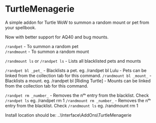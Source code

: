 # TurtleMenagerie
A simple addon for Turtle WoW to summon a random mount or pet from your spellbook.

Now with better support for AQ40 and bug mounts.

`/randpet` - To summon a random pet  
`/randmount` - To summon a random mount

`/randmount ls` or `/randpet ls` - Lists all blacklisted pets and mounts

`/randpet bl _pet_` - Blacklists a pet. eg. /randpet bl Lulu - Pets can be linked from the collection tab for this command.
`/randmount bl _mount_` - Blacklists a mount. eg. /randpet bl [Riding Turtle] - Mounts can be linked from the collection tab for this command.

`/randpet rm _number_` - Removes the nᵗʰ entry from the blacklist. Check `/randpet ls` eg. /randpet rm 1
`/randmount rm _number_` - Removes the nᵗʰ entry from the blacklist. Check `/randmount ls` eg. /randmount rm 1

Install location should be: ..\Interface\AddOns\TurtleMenagerie
